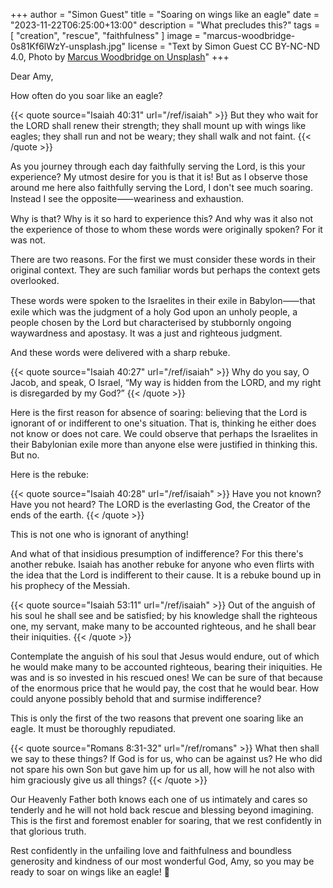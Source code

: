 +++
author = "Simon Guest"
title = "Soaring on wings like an eagle"
date = "2023-11-22T06:25:00+13:00"
description = "What precludes this?"
tags = [ "creation", "rescue", "faithfulness" ]
image = "marcus-woodbridge-0s81Kf6lWzY-unsplash.jpg"
license = "Text by Simon Guest CC BY-NC-ND 4.0, Photo by [Marcus Woodbridge on Unsplash](https://unsplash.com/photos/person-parachuting-during-golden-hour-0s81Kf6lWzY)"
+++

Dear Amy,

How often do you soar like an eagle?

{{< quote source="Isaiah 40:31" url="/ref/isaiah" >}}
But they who wait for the LORD shall renew their strength; they shall mount up with wings like eagles; they shall run and not be weary; they shall walk and not faint.
{{< /quote >}}

As you journey through each day faithfully serving the Lord, is this your experience? My utmost desire for you is that it is! But as I observe those around me here also faithfully serving the Lord, I don't see much soaring. Instead I see the opposite⸺weariness and exhaustion.

Why is that? Why is it so hard to experience this? And why was it also not the experience of those to whom these words were originally spoken? For it was not.

There are two reasons. For the first we must consider these words in their original context. They are such familiar words but perhaps the context gets overlooked.

These words were spoken to the Israelites in their exile in Babylon⸺that exile which was the judgment of a holy God upon an unholy people, a people chosen by the Lord but characterised by stubbornly ongoing waywardness and apostasy. It was a just and righteous judgment.

And these words were delivered with a sharp rebuke.

{{< quote source="Isaiah 40:27" url="/ref/isaiah" >}}
Why do you say, O Jacob, and speak, O Israel, “My way is hidden from the LORD, and my right is disregarded by my God?”
{{< /quote >}}

Here is the first reason for absence of soaring: believing that the Lord is ignorant of or indifferent to one's situation. That is, thinking he either does not know or does not care. We could observe that perhaps the Israelites in their Babylonian exile more than anyone else were justified in thinking this. But no.

Here is the rebuke:

{{< quote source="Isaiah 40:28" url="/ref/isaiah" >}}
Have you not known? Have you not heard? The LORD is the everlasting God, the Creator of the ends of the earth.
{{< /quote >}}

This is not one who is ignorant of anything!

And what of that insidious presumption of indifference? For this there's another rebuke. Isaiah has another rebuke for anyone who even flirts with the idea that the Lord is indifferent to their cause. It is a rebuke bound up in his prophecy of the Messiah.

{{< quote source="Isaiah 53:11" url="/ref/isaiah" >}}
Out of the anguish of his soul he shall see and be satisfied; by his knowledge shall the righteous one, my servant, make many to be accounted righteous, and he shall bear their iniquities.
{{< /quote >}}

Contemplate the anguish of his soul that Jesus would endure, out of which he would make many to be accounted righteous, bearing their iniquities. He was and is so invested in his rescued ones! We can be sure of that because of the enormous price that he would pay, the cost that he would bear. How could anyone possibly behold that and surmise indifference?

This is only the first of the two reasons that prevent one soaring like an eagle. It must be thoroughly repudiated.

{{< quote source="Romans 8:31-32" url="/ref/romans" >}}
What then shall we say to these things? If God is for us, who can be against us? He who did not spare his own Son but gave him up for us all, how will he not also with him graciously give us all things?
{{< /quote >}}

Our Heavenly Father both knows each one of us intimately and cares so tenderly and he will not hold back rescue and blessing beyond imagining. This is the first and foremost enabler for soaring, that we rest confidently in that glorious truth.

Rest confidently in the unfailing love and faithfulness and boundless generosity and kindness of our most wonderful God, Amy, so you may be ready to soar on wings like an eagle! 🙏
